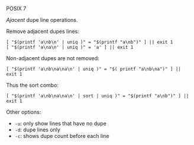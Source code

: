 POSIX 7

*Ajacent* dupe line operations.

Remove adjacent dupes lines:

    [ "$(printf 'a\nb\n' | uniq )" = "$(printf "a\nb")" ] || exit 1
    [ "$(printf 'a\na\n' | uniq )" = 'a' ] || exit 1

Non-adjacent dupes are not removed:

    [ "$(printf 'a\nb\na\na\n' | uniq )" = "$( printf "a\nb\na")" ] || exit 1

Thus the sort combo:

    [ "$(printf 'a\nb\na\na\n' | sort | uniq )" = "$(printf "a\nb")" ] || exit 1

Other options:

- `-u`: only show lines that have no dupe
- `-d`: dupe lines only
- `-c`: shows dupe count before each line
